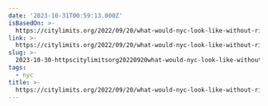 ```yaml
---
date: '2023-10-31T00:59:13.000Z'
isBasedOn: >-
  https://citylimits.org/2022/09/20/what-would-nyc-look-like-without-right-to-shelter-bleak-say-the-people-who-needed-it/
link: >-
  https://citylimits.org/2022/09/20/what-would-nyc-look-like-without-right-to-shelter-bleak-say-the-people-who-needed-it/
slug: >-
  2023-10-30-httpscitylimitsorg20220920what-would-nyc-look-like-without-right-to-shelter-bleak-say-the-people-who-needed-it
tags:
  - nyc
title: >-
  https://citylimits.org/2022/09/20/what-would-nyc-look-like-without-right-to-shelter-bleak-say-the-people-who-needed-it/
---
```


